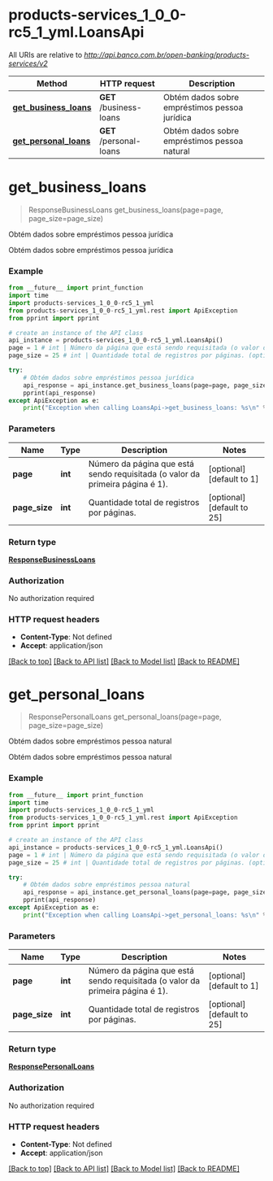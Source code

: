 # products-services_1_0_0-rc5_1_yml.LoansApi

All URIs are relative to *http://api.banco.com.br/open-banking/products-services/v2*

Method | HTTP request | Description
------------- | ------------- | -------------
[**get_business_loans**](LoansApi.md#get_business_loans) | **GET** /business-loans | Obtém dados sobre empréstimos pessoa jurídica
[**get_personal_loans**](LoansApi.md#get_personal_loans) | **GET** /personal-loans | Obtém dados sobre empréstimos pessoa natural

# **get_business_loans**
> ResponseBusinessLoans get_business_loans(page=page, page_size=page_size)

Obtém dados sobre empréstimos pessoa jurídica

Obtém dados sobre empréstimos pessoa jurídica

### Example
```python
from __future__ import print_function
import time
import products-services_1_0_0-rc5_1_yml
from products-services_1_0_0-rc5_1_yml.rest import ApiException
from pprint import pprint

# create an instance of the API class
api_instance = products-services_1_0_0-rc5_1_yml.LoansApi()
page = 1 # int | Número da página que está sendo requisitada (o valor da primeira página é 1). (optional) (default to 1)
page_size = 25 # int | Quantidade total de registros por páginas. (optional) (default to 25)

try:
    # Obtém dados sobre empréstimos pessoa jurídica
    api_response = api_instance.get_business_loans(page=page, page_size=page_size)
    pprint(api_response)
except ApiException as e:
    print("Exception when calling LoansApi->get_business_loans: %s\n" % e)
```

### Parameters

Name | Type | Description  | Notes
------------- | ------------- | ------------- | -------------
 **page** | **int**| Número da página que está sendo requisitada (o valor da primeira página é 1). | [optional] [default to 1]
 **page_size** | **int**| Quantidade total de registros por páginas. | [optional] [default to 25]

### Return type

[**ResponseBusinessLoans**](ResponseBusinessLoans.md)

### Authorization

No authorization required

### HTTP request headers

 - **Content-Type**: Not defined
 - **Accept**: application/json

[[Back to top]](#) [[Back to API list]](../README.md#documentation-for-api-endpoints) [[Back to Model list]](../README.md#documentation-for-models) [[Back to README]](../README.md)

# **get_personal_loans**
> ResponsePersonalLoans get_personal_loans(page=page, page_size=page_size)

Obtém dados sobre empréstimos pessoa natural

Obtém dados sobre empréstimos pessoa natural

### Example
```python
from __future__ import print_function
import time
import products-services_1_0_0-rc5_1_yml
from products-services_1_0_0-rc5_1_yml.rest import ApiException
from pprint import pprint

# create an instance of the API class
api_instance = products-services_1_0_0-rc5_1_yml.LoansApi()
page = 1 # int | Número da página que está sendo requisitada (o valor da primeira página é 1). (optional) (default to 1)
page_size = 25 # int | Quantidade total de registros por páginas. (optional) (default to 25)

try:
    # Obtém dados sobre empréstimos pessoa natural
    api_response = api_instance.get_personal_loans(page=page, page_size=page_size)
    pprint(api_response)
except ApiException as e:
    print("Exception when calling LoansApi->get_personal_loans: %s\n" % e)
```

### Parameters

Name | Type | Description  | Notes
------------- | ------------- | ------------- | -------------
 **page** | **int**| Número da página que está sendo requisitada (o valor da primeira página é 1). | [optional] [default to 1]
 **page_size** | **int**| Quantidade total de registros por páginas. | [optional] [default to 25]

### Return type

[**ResponsePersonalLoans**](ResponsePersonalLoans.md)

### Authorization

No authorization required

### HTTP request headers

 - **Content-Type**: Not defined
 - **Accept**: application/json

[[Back to top]](#) [[Back to API list]](../README.md#documentation-for-api-endpoints) [[Back to Model list]](../README.md#documentation-for-models) [[Back to README]](../README.md)

